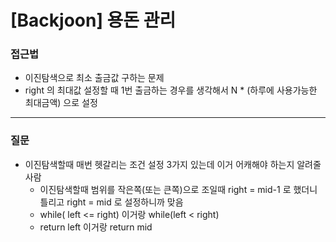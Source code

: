 # [Backjoon] 용돈 관리

### 접근법

- 이진탐색으로 최소 출금값 구하는 문제
- right 의 최대값 설정할 때 1번 출금하는 경우를 생각해서 N * (하루에 사용가능한 최대금액) 으로 설정

---
### 질문
- 이진탐색할때 매번 헷갈리는 조건 설정 3가지 있는데 이거 어캐해야 하는지 알려줄사람
  - 이진탐색할때 범위를 작은쪽(또는 큰쪽)으로 조일때 right = mid-1 로 했더니 틀리고 right = mid 로 설정하니까 맞음
  - while( left <= right) 이거랑 while(left < right)
  - return left 이거랑 return mid
